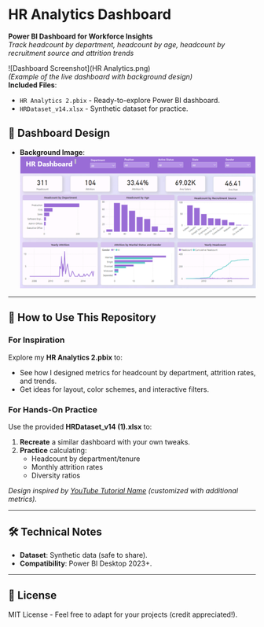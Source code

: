 # HR Analytics Dashboard 
**Power BI Dashboard for Workforce Insights**  
*Track headcount by department, headcount by age, headcount by recruitment source and attrition trends*  

![Dashboard Screenshot](HR Analytics.png)  
*(Example of the live dashboard with background design)*  
**Included Files**:  
- `HR Analytics 2.pbix` - Ready-to-explore Power BI dashboard.  
- `HRDataset_v14.xlsx` - Synthetic dataset for practice.
  
## 🎨 **Dashboard Design**  
- **Background Image**: ![Dashboard Background](https://github.com/AnnieTheAnalyst/hr-analytics-dashboard/blob/main/HR%20Analytics.png?raw=true)


---

## 📂 How to Use This Repository  

### For Inspiration  
Explore my **HR Analytics 2.pbix** to:  
- See how I designed metrics for headcount by department, attrition rates, and trends.  
- Get ideas for layout, color schemes, and interactive filters.  

### For Hands-On Practice  
Use the provided **HRDataset_v14 (1).xlsx** to:  
1. **Recreate** a similar dashboard with your own tweaks.  
2. **Practice** calculating:  
   - Headcount by department/tenure  
   - Monthly attrition rates  
   - Diversity ratios  

*Design inspired by [YouTube Tutorial Name](https://youtube.com/...) (customized with additional metrics).*  

---

## 🛠️ Technical Notes  
- **Dataset**: Synthetic data (safe to share).  
- **Compatibility**: Power BI Desktop 2023+.  

---

## 📜 License  
MIT License - Feel free to adapt for your projects (credit appreciated!).  
